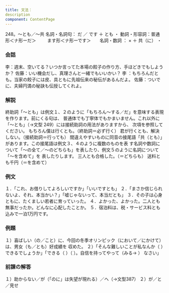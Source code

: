 ```yaml
---
title: 文法：
description
component: ContentPage
---
```



248。～とも／～共
名詞・名詞句： だ ／ です ＋ とも ・
動詞・形容詞：普通形＜ナ形ーだ＞      
  ます形＜ナ形ーです＞      
名詞・数詞 ： × ＋ 共（に） ・
### 会話
李：週末、空いてる？いつか言ってた本場の餃子の作り方、手ほどきでもしようか？
佐藤：いい機会だし、真理さんと一緒でもいいかい？
李 ：もちろんだとも。当家の餃子には皮、具ともに先祖伝来の秘伝があるんだよ。 佐藤：ついでに、夫婦円満の秘訣も伝授してくれよ。
### 解説
終助詞「～とも」は例文１、２のように「もちろん～する／だ」を意味する表現を作ります。前にくる句は、 普通体でも丁寧体でもかまいません。これ以外に「～とも」（→文型 249）には接続助詞の用法がありますから、 次項を参照してください。
もちろん僕は行くとも。（終助詞＝必ず行く） 君が行くとも、解決しない。（接続助詞＝行っても）
間違えやすいものに同音の接尾語「共（とも）」があります。この接尾語は例文３、４のように複数のものを表 す名詞や数詞について「～の全て／～のどちらも」を表したり、例文５のように名詞について「～を含めて」を 表したりします。
三人とも合格した。（＝どちらも） 送料とも千円（＝を含めて）
### 例文
１．「これ、お借りしてよろしいですか」「いいですとも」
２．「まさか信じられないよ、それ、本当かい？」「嘘じゃないって、本当だとも」
３．その子は心身ともに、たくましい若者に育っていった。
４．よかった、よかった。二人とも無事だったか。どんなに心配したことか。
５．宿泊料は、税・サービス料とも込みで一泊1万円です。
### 例題
１）喜ばしい（の／こと）に、今回の冬季オリンピック（において／にかけて）は、男女（も／とも）好成績を 収めた。
２）「そんな難しいことが私なんか（ ）できるでしょうか」「できる（ ）（ ）。自信を持ってやって（みる→ ）
なさい」
### 前課の解答
１）助からない／が（「のに」は失望が現れる）／へ（→文型387）
２）が／と／見せ
